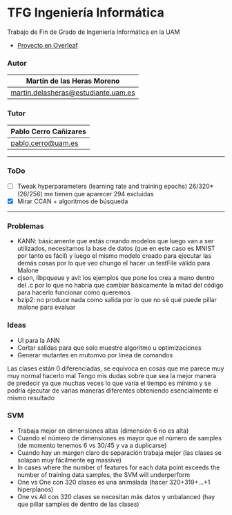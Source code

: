 # TFG Ingeniería Informática

Trabajo de Fin de Grado de Ingeniería Informática en la UAM
- [Proyecto en Overleaf](https://www.overleaf.com/project/619df580e0cdd6ba1598798b)

### Autor
| Martín de las Heras Moreno
| --------------------------
| martin.delasheras@estudiante.uam.es

### Tutor
| Pablo Cerro Cañizares
| --------------------------
| pablo.cerro@uam.es

---

### ToDo
 - [ ] Tweak hyperparameters (learning rate and training epochs) 26/320* (26/256) me tienen que aparecer 294 excluidas
 - [x] Mirar CCAN + algoritmos de búsqueda

---

### Problemas
 - KANN: básicamente que estás creando modelos que luego van a ser utilizados, necesitamos la base de datos (que en este caso es MNIST por tanto es fácil) y luego el mismo modelo creado para ejecutar las demás cosas por lo que veo chungo el hacer un testFile válido para Malone
 - cjson, libpqueue y avl: los ejemplos que pone los crea a mano dentro del .c por lo que no habría que cambiar básicamente la mitad del código para hacerlo funcionar como queremos
 - bzip2: no produce nada como salida por lo que no sé qué puede pillar malone para evaluar

### Ideas
 - UI para la ANN
 - Cortar salidas para que solo muestre algoritmo u optimizaciones
 - Generar mutantes en mutomvo por línea de comandos


Las clases están 0 diferenciadas, se equivoca en cosas que me parece muy muy normal hacerlo mal
Tengo mis dudas sobre que sea la mejor manera de predecir ya que muchas veces lo que varía el tiempo es mínimo y se podría ejecutar de varias maneras diferentes obteniendo esencialmente el mismo resultado

### SVM
  - Trabaja mejor en dimensiones altas (dimensión 6 no es alta)
  - Cuando el número de dimensiones es mayor que el número de samples (de momento tenemos 6 vs 30/45 y va a duplicarse)
  - Cuando hay un margen claro de separación trabaja mejor (las clases se solapan muy fácilmente eg massive)
  - In cases where the number of features for each data point exceeds the number of training data samples, the SVM will underperform
  - One vs One con 320 clases es una animalada (hacer 320+319+...+1 hiperplanos)
  - One vs All con 320 clases se necesitan más datos y unbalanced (hay que pillar samples de dentro de las clases)